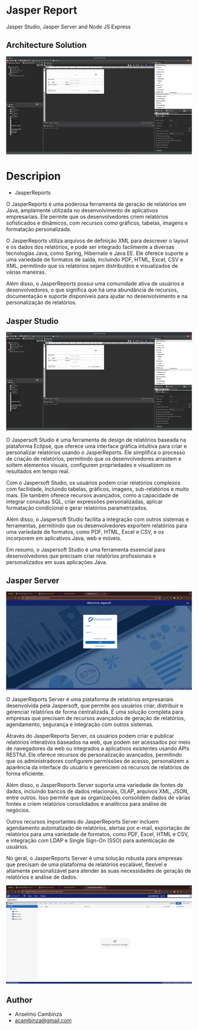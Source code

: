 # Jasper Report
Jasper Studio, Jasper Server and Node JS Express


## Architecture Solution

<img src="images/jasper_studio.png">



# Descripion
- JasperReports
<p>
O JasperReports é uma poderosa ferramenta de geração de relatórios em Java, amplamente utilizada no desenvolvimento de aplicativos empresariais. Ele permite que os desenvolvedores criem relatórios sofisticados e dinâmicos, com recursos como gráficos, tabelas, imagens e formatação personalizada.

O JasperReports utiliza arquivos de definição XML para descrever o layout e os dados dos relatórios, e pode ser integrado facilmente a diversas tecnologias Java, como Spring, Hibernate e Java EE. Ele oferece suporte a uma variedade de formatos de saída, incluindo PDF, HTML, Excel, CSV e XML, permitindo que os relatórios sejam distribuídos e visualizados de várias maneiras.

Além disso, o JasperReports possui uma comunidade ativa de usuários e desenvolvedores, o que significa que há uma abundância de recursos, documentação e suporte disponíveis para ajudar no desenvolvimento e na personalização de relatórios.
</p>

## Jasper Studio 

<img src="images/jasper_studio.png">

<p>
O Jaspersoft Studio é uma ferramenta de design de relatórios baseada na plataforma Eclipse, que oferece uma interface gráfica intuitiva para criar e personalizar relatórios usando o JasperReports. Ele simplifica o processo de criação de relatórios, permitindo que os desenvolvedores arrastem e soltem elementos visuais, configurem propriedades e visualizem os resultados em tempo real.

Com o Jaspersoft Studio, os usuários podem criar relatórios complexos com facilidade, incluindo tabelas, gráficos, imagens, sub-relatórios e muito mais. Ele também oferece recursos avançados, como a capacidade de integrar consultas SQL, criar expressões personalizadas, aplicar formatação condicional e gerar relatórios parametrizados.

Além disso, o Jaspersoft Studio facilita a integração com outros sistemas e ferramentas, permitindo que os desenvolvedores exportem relatórios para uma variedade de formatos, como PDF, HTML, Excel e CSV, e os incorporem em aplicativos Java, web e móveis.

Em resumo, o Jaspersoft Studio é uma ferramenta essencial para desenvolvedores que precisam criar relatórios profissionais e personalizados em suas aplicações Java.



</p>


## Jasper Server

<img src="images/jasper_server.png">

<p>
O JasperReports Server é uma plataforma de relatórios empresariais desenvolvida pela Jaspersoft, que permite aos usuários criar, distribuir e gerenciar relatórios de forma centralizada. É uma solução completa para empresas que precisam de recursos avançados de geração de relatórios, agendamento, segurança e integração com outros sistemas.

Através do JasperReports Server, os usuários podem criar e publicar relatórios interativos baseados na web, que podem ser acessados por meio de navegadores da web ou integrados a aplicativos existentes usando APIs RESTful. Ele oferece recursos de personalização avançados, permitindo que os administradores configurem permissões de acesso, personalizem a aparência da interface do usuário e gerenciem os recursos de relatórios de forma eficiente.

Além disso, o JasperReports Server suporta uma variedade de fontes de dados, incluindo bancos de dados relacionais, OLAP, arquivos XML, JSON, entre outros. Isso permite que as organizações consolidem dados de várias fontes e criem relatórios consolidados e analíticos para análise de negócios.

Outros recursos importantes do JasperReports Server incluem agendamento automatizado de relatórios, alertas por e-mail, exportação de relatórios para uma variedade de formatos, como PDF, Excel, HTML e CSV, e integração com LDAP e Single Sign-On (SSO) para autenticação de usuários.

No geral, o JasperReports Server é uma solução robusta para empresas que precisam de uma plataforma de relatórios escalável, flexível e altamente personalizável para atender às suas necessidades de geração de relatórios e análise de dados.
</p>


<img src="images/jasper_server_tela_inicial.png">


## Author
- Anselmo Cambinza
- acambinza@gmail.com